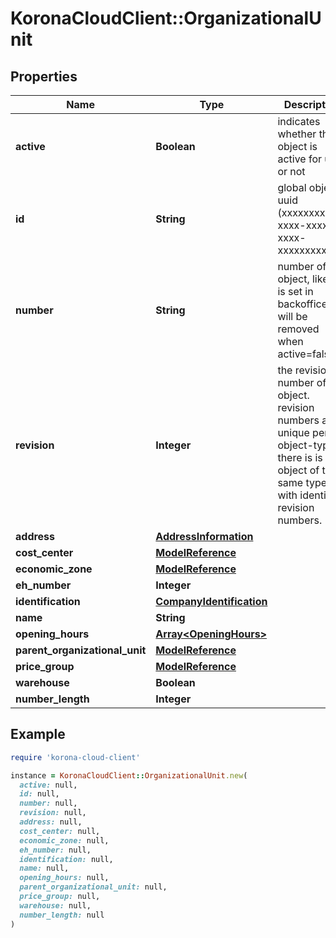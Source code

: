 # KoronaCloudClient::OrganizationalUnit

## Properties

| Name | Type | Description | Notes |
| ---- | ---- | ----------- | ----- |
| **active** | **Boolean** | indicates whether the object is active for use or not | [optional][readonly] |
| **id** | **String** | global object uuid (xxxxxxxx-xxxx-xxxx-xxxx-xxxxxxxxxxxx) | [optional] |
| **number** | **String** | number of the object, like it is set in backoffice; will be removed when active&#x3D;false | [optional] |
| **revision** | **Integer** | the revision number of the object. revision numbers are unique per object-type. there is is no object of the same type with identical revision numbers. | [optional][readonly] |
| **address** | [**AddressInformation**](AddressInformation.md) |  | [optional] |
| **cost_center** | [**ModelReference**](ModelReference.md) |  | [optional] |
| **economic_zone** | [**ModelReference**](ModelReference.md) |  | [optional] |
| **eh_number** | **Integer** |  | [optional] |
| **identification** | [**CompanyIdentification**](CompanyIdentification.md) |  | [optional] |
| **name** | **String** |  |  |
| **opening_hours** | [**Array&lt;OpeningHours&gt;**](OpeningHours.md) |  | [optional] |
| **parent_organizational_unit** | [**ModelReference**](ModelReference.md) |  | [optional] |
| **price_group** | [**ModelReference**](ModelReference.md) |  | [optional] |
| **warehouse** | **Boolean** |  | [optional] |
| **number_length** | **Integer** |  | [optional] |

## Example

```ruby
require 'korona-cloud-client'

instance = KoronaCloudClient::OrganizationalUnit.new(
  active: null,
  id: null,
  number: null,
  revision: null,
  address: null,
  cost_center: null,
  economic_zone: null,
  eh_number: null,
  identification: null,
  name: null,
  opening_hours: null,
  parent_organizational_unit: null,
  price_group: null,
  warehouse: null,
  number_length: null
)
```

